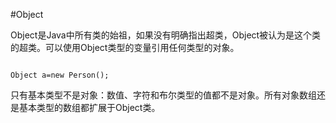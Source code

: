 #Object

Object是Java中所有类的始祖，如果没有明确指出超类，Object被认为是这个类的超类。可以使用Object类型的变量引用任何类型的对象。

```

Object a=new Person();

```

只有基本类型不是对象：数值、字符和布尔类型的值都不是对象。所有对象数组还是基本类型的数组都扩展于Object类。


